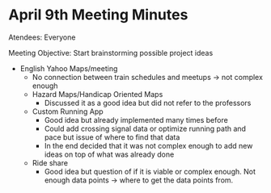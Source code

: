 # April 9th Meeting Minutes

Atendees: Everyone

Meeting Objective: Start brainstorming possible project ideas

- English Yahoo Maps/meeting
    - No connection between train schedules and meetups -> not complex enough
    - Hazard Maps/Handicap Oriented Maps
        - Discussed it as a good idea but did not refer to the professors
    - Custom Running App
        - Good idea but already implemented many times before
        - Could add crossing signal data or optimize running path and pace but issue of where to find that data
        - In the end decided that it was not complex enough to add new ideas on top of what was already done
    - Ride share
        - Good idea but question of if it is viable or complex enough. Not enough data points -> where to get the data points from.

